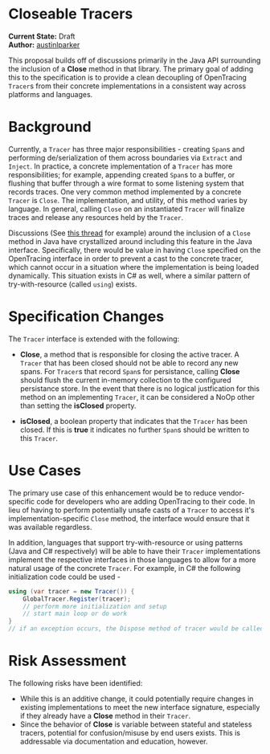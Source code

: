 # Closeable Tracers

**Current State:** Draft  
**Author:** [austinlparker](https://github.com/austinlparker)

This proposal builds off of discussions primarily in the Java API surrounding the inclusion of a **Close** method in that library. The primary goal of adding this to the specification is to provide a clean decoupling of OpenTracing `Tracer`s from their concrete implementations in a consistent way across platforms and languages.

# Background
Currently, a `Tracer` has three major responsibilities - creating `Span`s and performing de/serialization of them across boundaries via `Extract` and `Inject`. In practice, a concrete implementation of a `Tracer` has more responsibilities; for example, appending created `Span`s to a buffer, or flushing that buffer through a wire format to some listening system that records traces. One very common method implemented by a concrete `Tracer` is `Close`. The implementation, and utility, of this method varies by language. In general,
calling `Close` on an instantiated `Tracer` will finalize traces and release any resources held by the `Tracer`. 

Discussions (See [this thread](https://github.com/opentracing/opentracing-java/issues/250) for example) around the inclusion of a `Close` method in Java have crystallized around including this feature in the Java interface. Specifically, there would be value in having `Close` specified on the OpenTracing interface in order to prevent a cast to the concrete tracer, which cannot occur in a situation where the implementation is being loaded dynamically. This situation exists in C# as well, where a similar pattern of try-with-resource (called `using`) exists.

# Specification Changes
The `Tracer` interface is extended with the following:

* **Close**, a method that is responsible for closing the active tracer. A `Tracer` that has been closed should not be able to record any new spans. For `Tracer`s that record `Span`s for persistance, calling **Close** should flush the current in-memory collection to the configured persistance store. In the event that there is no logical justfication for this method on an implementing `Tracer`, it can be considered a NoOp other than setting the **isClosed** property.

* **isClosed**, a boolean property that indicates that the `Tracer` has been closed. If this is **true** it indicates no further `Span`s should be written to this `Tracer`. 

# Use Cases
The primary use case of this enhancement would be to reduce vendor-specific code for developers who are adding OpenTracing to their code. In lieu of having to perform potentially unsafe casts of a `Tracer` to access it's implementation-specific `Close` method, the interface would ensure that it was available regardless.

In addition, languages that support try-with-resource or using patterns (Java and C# respectively) will be able to have their `Tracer` implementations implement the respective interfaces in those languages to allow for a more natural usage of the concrete `Tracer`. For example, in C# the following initialization code could be used -

```csharp
using (var tracer = new Tracer()) {
    GlobalTracer.Register(tracer);
    // perform more initialization and setup
    // start main loop or do work
}
// if an exception occurs, the Dispose method of tracer would be called to enable for cleanup and batching/sending of Spans.
```

# Risk Assessment
The following risks have been identified:

* While this is an additive change, it could potentially require changes in existing implementations to meet the new interface signature, especially if they already have a **Close** method in their `Tracer`.
* Since the behavior of **Close** is variable between stateful and stateless tracers, potential for confusion/misuse by end users exists. This is addressable via documentation and education, however.
